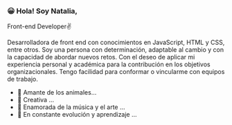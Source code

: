 ###  😀 Hola! Soy Natalia,

Front-end Developer✌



Desarrolladora de front end con conocimientos en JavaScript, HTML y CSS, entre otros.
Soy una persona con determinación, adaptable al cambio y con la capacidad de abordar nuevos retos. Con el deseo de aplicar mi experiencia personal y académica para la contribución en los objetivos organizacionales.
Tengo facilidad para conformar o vincularme con equipos de trabajo.




- 🐶 Amante de los animales...
- 🌋 Creativa ...
- 🎹 Enamorada de la música y el arte ...
- 🌱 En constante evolución y aprendizaje ...

